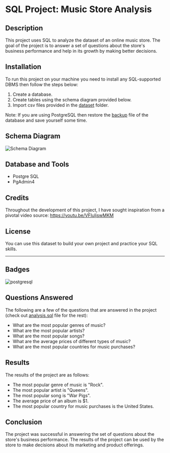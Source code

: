 # SQL Project: Music Store Analysis

## Description

This project uses SQL to analyze the dataset of an online music store. The goal of the project is to answer a set of questions about the store's business performance and help in its growth by making better decisions.

## Installation

To run this project on your machine you need to install any SQL-supported DBMS then follow the steps below:
1. Create a database.
2. Create tables using the schema diagram provided below.
3. Import csv files provided in the <a href="https://github.com/michael8e/Music-Store-Analysis/tree/main/dataset">dataset</a> folder.

Note: If you are using PostgreSQL then restore the <a href="https://github.com/michael8e/Music-Store-Analysis/blob/main/music_store_db_backup">backup</a> file of the database and save yourself some time.

## Schema Diagram

![Schema Diagram](https://github.com/michael8e/Music-Store-Analysis/assets/75924699/993e1d5d-0ae0-4034-9e20-202a2916c84c)

<!-- ## Usage

Provide instructions and examples for use. Include screenshots as needed.

To add a screenshot, create an `assets/images` folder in your repository and upload your screenshot to it. Then, using the relative filepath, add it to your README using the following syntax:

    ```md
    ![schema](MusicDatabaseSchema.png)
    ``` -->

## Database and Tools

* Postgre SQL
* PgAdmin4

## Credits

Throughout the development of this project, I have sought inspiration from a pivotal video source: https://youtu.be/VFIuIjswMKM

## License

You can use this dataset to build your own project and practice your SQL skills.

---

## Badges

![postgresql](https://img.shields.io/badge/PostgreSQL-316192?style=for-the-badge&logo=postgresql&logoColor=white)

## Questions Answered

The following are a few of the questions that are answered in the project (check out <a href="https://github.com/michael8e/Music-Store-Analysis/blob/main/analysis.sql">analysis.sql</a> file for the rest):

* What are the most popular genres of music?
* What are the most popular artists?
* What are the most popular songs?
* What are the average prices of different types of music?
* What are the most popular countries for music purchases?

## Results

The results of the project are as follows:

* The most popular genre of music is "Rock".
* The most popular artist is "Queens".
* The most popular song is "War Pigs".
* The average price of an album is $1.
* The most popular country for music purchases is the United States.

## Conclusion

The project was successful in answering the set of questions about the store's business performance. The results of the project can be used by the store to make decisions about its marketing and product offerings.


<!--## How to Contribute

If you created an application or package and would like other developers to contribute it, you can include guidelines for how to do so. The [Contributor Covenant](https://www.contributor-covenant.org/) is an industry standard, but you can always write your own if you'd prefer.-->



<!-- ## Conclusion

The project was successful in answering the set of questions about the store's business performance. The results of the project can be used by the store to make decisions about its marketing and product offerings.


I hope this is helpful! -->
